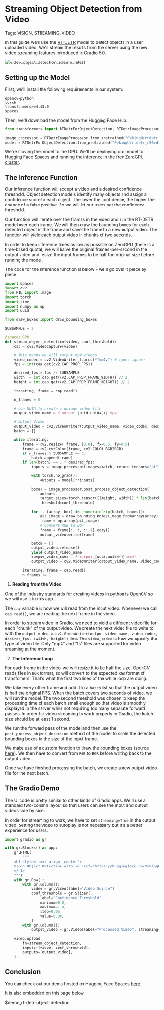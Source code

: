 # Streaming Object Detection from Video

Tags: VISION, STREAMING, VIDEO

In this guide we'll use the [RT-DETR](https://huggingface.co/docs/transformers/en/model_doc/rt_detr) model to detect objects in a user uploaded video. We'll stream the results from the server using the new video streaming features introduced in Gradio 5.0.

![video_object_detection_stream_latest](https://github.com/user-attachments/assets/4e27ac58-5ded-495d-9e0d-5e87e68b1355)

## Setting up the Model

First, we'll install the following requirements in our system:

```
opencv-python
torch
transformers>=4.43.0
spaces
```

Then, we'll download the model from the Hugging Face Hub:

```python
from transformers import RTDetrForObjectDetection, RTDetrImageProcessor

image_processor = RTDetrImageProcessor.from_pretrained("PekingU/rtdetr_r50vd")
model = RTDetrForObjectDetection.from_pretrained("PekingU/rtdetr_r50vd").to("cuda")
```
We're moving the model to the GPU. We'll be deploying our model to Hugging Face Spaces and running the inference in the [free ZeroGPU cluster](https://huggingface.co/zero-gpu-explorers). 


## The Inference Function

Our inference function will accept a video and a desired confidence threshold.
Object detection models identify many objects and assign a confidence score to each object. The lower the confidence, the higher the chance of a false positive. So we will let our users set the confidence threshold.

Our function will iterate over the frames in the video and run the RT-DETR model over each frame.
We will then draw the bounding boxes for each detected object in the frame and save the frame to a new output video.
The function will yield each output video in chunks of two seconds.

In order to keep inference times as low as possible on ZeroGPU (there is a time-based quota),
we will halve the original frames-per-second in the output video and resize the input frames to be half the original 
size before running the model.

The code for the inference function is below - we'll go over it piece by piece.

```python
import spaces
import cv2
from PIL import Image
import torch
import time
import numpy as np
import uuid

from draw_boxes import draw_bounding_boxes

SUBSAMPLE = 2

@spaces.GPU
def stream_object_detection(video, conf_threshold):
    cap = cv2.VideoCapture(video)

    # This means we will output mp4 videos
    video_codec = cv2.VideoWriter_fourcc(*"mp4v") # type: ignore
    fps = int(cap.get(cv2.CAP_PROP_FPS))

    desired_fps = fps // SUBSAMPLE
    width  = int(cap.get(cv2.CAP_PROP_FRAME_WIDTH)) // 2
    height = int(cap.get(cv2.CAP_PROP_FRAME_HEIGHT)) // 2

    iterating, frame = cap.read()

    n_frames = 0

    # Use UUID to create a unique video file
    output_video_name = f"output_{uuid.uuid4()}.mp4"

    # Output Video
    output_video = cv2.VideoWriter(output_video_name, video_codec, desired_fps, (width, height)) # type: ignore
    batch = []

    while iterating:
        frame = cv2.resize( frame, (0,0), fx=0.5, fy=0.5)
        frame = cv2.cvtColor(frame, cv2.COLOR_BGR2RGB)
        if n_frames % SUBSAMPLE == 0:
            batch.append(frame)
        if len(batch) == 2 * desired_fps:
            inputs = image_processor(images=batch, return_tensors="pt").to("cuda")

            with torch.no_grad():
                outputs = model(**inputs)

            boxes = image_processor.post_process_object_detection(
                outputs,
                target_sizes=torch.tensor([(height, width)] * len(batch)),
                threshold=conf_threshold)
            
            for i, (array, box) in enumerate(zip(batch, boxes)):
                pil_image = draw_bounding_boxes(Image.fromarray(array), box, model, conf_threshold)
                frame = np.array(pil_image)
                # Convert RGB to BGR
                frame = frame[:, :, ::-1].copy()
                output_video.write(frame)

            batch = []
            output_video.release()
            yield output_video_name
            output_video_name = f"output_{uuid.uuid4()}.mp4"
            output_video = cv2.VideoWriter(output_video_name, video_codec, desired_fps, (width, height)) # type: ignore

        iterating, frame = cap.read()
        n_frames += 1
```

1. **Reading from the Video**

One of the industry standards for creating videos in python is OpenCV so we will use it in this app.

The `cap` variable is how we will read from the input video. Whenever we call `cap.read()`, we are reading the next frame in the video.

In order to stream video in Gradio, we need to yield a different video file for each "chunk" of the output video.
We create the next video file to write to with the `output_video = cv2.VideoWriter(output_video_name, video_codec, desired_fps, (width, height))` line. The `video_codec` is how we specify the type of video file. Only "mp4" and "ts" files are supported for video sreaming at the moment.


2. **The Inference Loop**

For each frame in the video, we will resize it to be half the size. OpenCV reads files in `BGR` format, so will convert to the expected `RGB` format of transfomers. That's what the first two lines of the while loop are doing. 

We take every other frame and add it to a `batch` list so that the output video is half the original FPS. When the batch covers two seconds of video, we will run the model. The two second threshold was chosen to keep the processing time of each batch small enough so that video is smoothly displayed in the server while not requiring too many separate forward passes. In order for video streaming to work properly in Gradio, the batch size should be at least 1 second. 

We run the forward pass of the model and then use the `post_process_object_detection` method of the model to scale the detected bounding boxes to the size of the input frame.

We make use of a custom function to draw the bounding boxes (source [here](https://huggingface.co/spaces/gradio/rt-detr-object-detection/blob/main/draw_boxes.py#L14)). We then have to convert from `RGB` to `BGR` before writing back to the output video.

Once we have finished processing the batch, we create a new output video file for the next batch.

## The Gradio Demo

The UI code is pretty similar to other kinds of Gradio apps. 
We'll use a standard two-column layout so that users can see the input and output videos side by side.

In order for streaming to work, we have to set `streaming=True` in the output video. Setting the video
to autoplay is not necessary but it's a better experience for users.

```python
import gradio as gr

with gr.Blocks() as app:
    gr.HTML(
        """
    <h1 style='text-align: center'>
    Video Object Detection with <a href='https://huggingface.co/PekingU/rtdetr_r101vd_coco_o365' target='_blank'>RT-DETR</a>
    </h1>
    """)
    with gr.Row():
        with gr.Column():
            video = gr.Video(label="Video Source")
            conf_threshold = gr.Slider(
                label="Confidence Threshold",
                minimum=0.0,
                maximum=1.0,
                step=0.05,
                value=0.30,
            )
        with gr.Column():
            output_video = gr.Video(label="Processed Video", streaming=True, autoplay=True)

    video.upload(
        fn=stream_object_detection,
        inputs=[video, conf_threshold],
        outputs=[output_video],
    )


```


## Conclusion

You can check out our demo hosted on Hugging Face Spaces [here](https://huggingface.co/spaces/gradio/rt-detr-object-detection). 

It is also embedded on this page below

$demo_rt-detr-object-detection